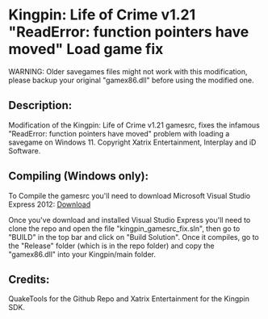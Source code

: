 # Kingpin: Life of Crime v1.21 "ReadError: function pointers have moved" Load game fix

<p>WARNING: Older savegames files might not work with this modification, please backup your original "gamex86.dll" before using the modified one.</p>

<h2>Description:</h2>
<p>Modification of the Kingpin: Life of Crime v1.21 gamesrc, fixes the 
infamous "ReadError: function pointers have moved" problem with loading 
a savegame on Windows 11.
Copyright Xatrix Entertainment, Interplay and iD Software.</p>
<h2>Compiling (Windows only):</h2>
<p>To Compile the gamesrc you'll need to download Microsoft Visual Studio Express 2012: 
<a href="http://download.microsoft.com/download/1/F/5/1F519CC5-0B90-4EA3-8159-33BFB97EF4D9/VS2012_WDX_ENU.iso" target="_blank"> Download</a></p>
<p>Once you've download and installed Visual Studio Express you'll need to
clone the repo and open the file "kingpin_gamesrc_fix.sln", then go to 
"BUILD" in the top bar and click on "Build Solution". Once it compiles, 
go to the "Release" folder (which is in the repo folder) and copy the "gamex86.dll" into your Kingpin/main folder.</p>
<h2>Credits:</h2>
<p>QuakeTools for the Github Repo and Xatrix Entertainment for the Kingpin SDK.</p>
